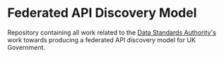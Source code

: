 # Federated API Discovery Model

Repository containing all work related to the [Data Standards Authority's](https://alphagov.github.io/data-standards-authority/) work towards producing a federated API discovery model for UK Government.
